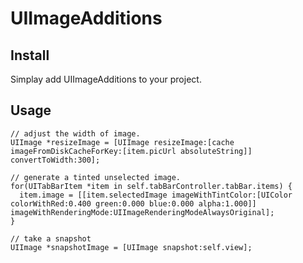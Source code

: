 UIImageAdditions
================

## Install
Simplay add UIImageAdditions to your project.

## Usage
```objc
// adjust the width of image.
UIImage *resizeImage = [UIImage resizeImage:[cache imageFromDiskCacheForKey:[item.picUrl absoluteString]] convertToWidth:300];

// generate a tinted unselected image.
for(UITabBarItem *item in self.tabBarController.tabBar.items) {
  item.image = [[item.selectedImage imageWithTintColor:[UIColor colorWithRed:0.400 green:0.000 blue:0.000 alpha:1.000]] imageWithRenderingMode:UIImageRenderingModeAlwaysOriginal];
}

// take a snapshot
UIImage *snapshotImage = [UIImage snapshot:self.view];
```
